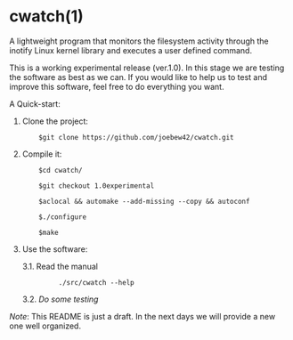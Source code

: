 cwatch(1)
=========

A lightweight program that monitors the filesystem activity through the inotify Linux kernel library and executes a user defined command.

This is a working experimental release (ver.1.0). In this stage we are testing the software as best as we can. If you would like to help us to test and improve this software, feel free to do everything you want.

A Quick-start:

1. Clone the project:

           $git clone https://github.com/joebew42/cwatch.git

2. Compile it:

           $cd cwatch/

           $git checkout 1.0experimental

           $aclocal && automake --add-missing --copy && autoconf

           $./configure

           $make

3. Use the software:  
	
	3.1. Read the manual
	
                ./src/cwatch --help
 
	3.2. *Do some testing*

*Note*: This README is just a draft. In the next days we will provide a new one well organized.